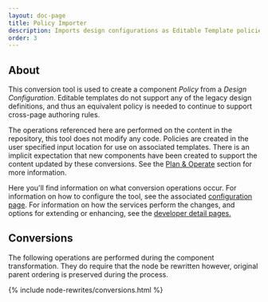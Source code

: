 ```yaml
---
layout: doc-page
title: Policy Importer
description: Imports design configurations as Editable Template policies.
order: 3
---
```


## About


This conversion tool is used to create a component *Policy* from a *Design Configuration*. Editable templates do not support any of the legacy design definitions, and thus an equivalent policy is needed to continue to support cross-page authoring rules.

The operations referenced here are performed on the content in the repository, this tool does not modify any code. Policies are created in the user specified input location for use on associated templates. There is an implicit expectation that new components have been created to support the content updated by these conversions. See the <a href="{{ site.baseurl }}/pages/plan-operate.html">Plan & Operate</a> section for more information.

Here you'll find information on what conversion operations occur. For information on how to configure the tool, see the associated <a href="{{ site.baseurl }}/pages/configuration/component.html">configuration page</a>. For information on how the services perform the changes, and options for extending or enhancing, see the <a href="{{ site.baseurl }}/pages/development.html">developer detail pages.</a>


## Conversions

The following operations are performed during the component transformation. They do require that the node be rewritten however, original parent ordering is preserved during the process.

{% include node-rewrites/conversions.html %}
